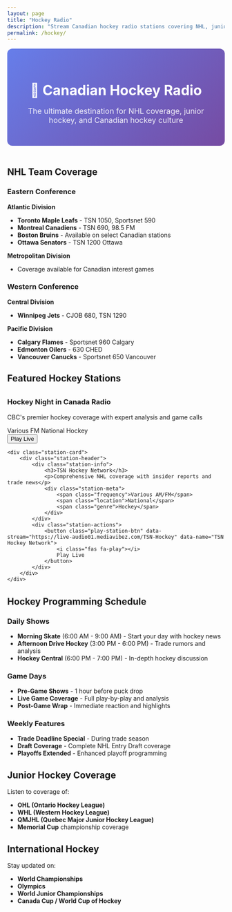 ```yaml
---
layout: page
title: "Hockey Radio"
description: "Stream Canadian hockey radio stations covering NHL, junior hockey, and more across Canada"
permalink: /hockey/
---
```


<div class="page-intro" style="text-align: center; margin-bottom: 3rem; padding: 2rem; background: linear-gradient(135deg, #667eea 0%, #764ba2 100%); color: white; border-radius: 12px;">
    <h2 style="font-size: 2rem; margin-bottom: 1rem;">🏒 Canadian Hockey Radio</h2>
    <p style="font-size: 1.1rem; opacity: 0.9;">The ultimate destination for NHL coverage, junior hockey, and Canadian hockey culture</p>
</div>

## NHL Team Coverage

### Eastern Conference

**Atlantic Division**
- **Toronto Maple Leafs** - TSN 1050, Sportsnet 590
- **Montreal Canadiens** - TSN 690, 98.5 FM
- **Boston Bruins** - Available on select Canadian stations
- **Ottawa Senators** - TSN 1200 Ottawa

**Metropolitan Division**  
- Coverage available for Canadian interest games

### Western Conference

**Central Division**
- **Winnipeg Jets** - CJOB 680, TSN 1290

**Pacific Division**
- **Calgary Flames** - Sportsnet 960 Calgary
- **Edmonton Oilers** - 630 CHED
- **Vancouver Canucks** - Sportsnet 650 Vancouver

<!-- Google Ad -->
<div class="ad-container">
    <ins class="adsbygoogle"
         style="display:block"
         data-ad-client="{{ site.google_adsense_id }}"
         data-ad-slot="2222222222"
         data-ad-format="auto"
         data-full-width-responsive="true"></ins>
    <script>
         (adsbygoogle = window.adsbygoogle || []).push({});
    </script>
</div>

## Featured Hockey Stations

<div class="stations-grid" style="margin: 2rem 0;">
    <div class="station-card">
        <div class="station-header">
            <div class="station-info">
                <h3>Hockey Night in Canada Radio</h3>
                <p>CBC's premier hockey coverage with expert analysis and game calls</p>
                <div class="station-meta">
                    <span class="frequency">Various FM</span>
                    <span class="location">National</span>
                    <span class="genre">Hockey</span>
                </div>
            </div>
            <div class="station-actions">
                <button class="play-station-btn" data-stream="https://live-audio01.mediavibez.com/CBC-Hockey" data-name="Hockey Night in Canada Radio">
                    <i class="fas fa-play"></i>
                    Play Live
                </button>
            </div>
        </div>
    </div>

    <div class="station-card">
        <div class="station-header">
            <div class="station-info">
                <h3>TSN Hockey Network</h3>
                <p>Comprehensive NHL coverage with insider reports and trade news</p>
                <div class="station-meta">
                    <span class="frequency">Various AM/FM</span>
                    <span class="location">National</span>
                    <span class="genre">Hockey</span>
                </div>
            </div>
            <div class="station-actions">
                <button class="play-station-btn" data-stream="https://live-audio01.mediavibez.com/TSN-Hockey" data-name="TSN Hockey Network">
                    <i class="fas fa-play"></i>
                    Play Live
                </button>
            </div>
        </div>
    </div>
</div>

## Hockey Programming Schedule

### Daily Shows
- **Morning Skate** (6:00 AM - 9:00 AM) - Start your day with hockey news
- **Afternoon Drive Hockey** (3:00 PM - 6:00 PM) - Trade rumors and analysis  
- **Hockey Central** (6:00 PM - 7:00 PM) - In-depth hockey discussion

### Game Days
- **Pre-Game Shows** - 1 hour before puck drop
- **Live Game Coverage** - Full play-by-play and analysis
- **Post-Game Wrap** - Immediate reaction and highlights

### Weekly Features
- **Trade Deadline Special** - During trade season
- **Draft Coverage** - Complete NHL Entry Draft coverage
- **Playoffs Extended** - Enhanced playoff programming

## Junior Hockey Coverage

Listen to coverage of:
- **OHL (Ontario Hockey League)**
- **WHL (Western Hockey League)** 
- **QMJHL (Quebec Major Junior Hockey League)**
- **Memorial Cup** championship coverage

## International Hockey

Stay updated on:
- **World Championships**
- **Olympics** 
- **World Junior Championships**
- **Canada Cup / World Cup of Hockey**

